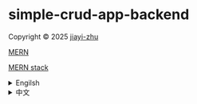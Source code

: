 # simple-crud-app-backend

<p> Copyright © 2025 <a href="https://github.com/zhu7055">jiayi-zhu</a></p>

<a href="https://ithelp.ithome.com.tw/m/articles/10319502">MERN</a>

<a href="https://www.mongodb.com/resources/languages/mern-stack">MERN stack</a>
<details>
  <summary>Engilsh</summary>

- This project serves to backend development, aiming to build a complete RESTful CRUD API.

- The project primarily utilizes the following technologies:

# Tech Stack: 
- It uses Node.js as the runtime environment, Express as the web application framework, and MongoDB as the database (also referred to as the MERN stack, but without React). Additionally, Mongoose is a MongoDB Object Data Modeling (ODM) library for Node.js, used to simplify interaction with the MongoDB database.

# Core Functionalities (CRUD): 
- The project's core is to implement basic data operations for products, including Create, Read, Update, and Delete.
  
  ##  Create Product (Create):
  - Via the POST /api/products route, product data (e.g., name, quantity, price, image) is stored in the MongoDB database.
    ![createProduct](/images/createProduct.png)
  ## Read Products (Read):
    - Retrieve a list of all products from the database via the GET /api/products route.
      ![getProducts](/images/getProducts.png)
      ![getProducts_browser](/images/getProducts_browser.png)
    - Retrieve detailed information for a single product based on its unique ID via the GET /api/product/:id route.
      ![getProduct](/images/getProduct.png)
    ![getProduct_browser](/images/getProduct_browser.png)
  ## Update Product (Update):
    - Update information for an existing product based on its ID via the PUT /api/product/:id route.
      ![updateProduct](/images/updateProduct.png)
      ![updateProduct_2](/images/updateProduct_2.png)
  ## Delete Product (Delete):
    - Remove a specific product from the database based on its ID via the DELETE /api/product/:id route.
      ![deleteProduct](/images/deleteProduct.png)
      ![deletedProduct](/images/deletedProduct.png)
    - Project Structure and Practices: To enhance code maintainability and organization, the project emphasizes breaking down API logic into different components:
    - Models: Define the structure (Schema) of product data in the database, such as fields for product name, quantity, price, and image.
    - Routes: Define paths for different API endpoints and direct them to corresponding controller functions.
       ![route_encodedURL](/images/route_encodedURL.png)
    - Controllers: Contain the actual business logic for handling specific API requests, such as how to create, read, update, or delete data from the database.
      ![deleteProduct](/images/deleteProduct.png)
      ![deletedProduct](/images/deletedProduct.png)
# Development and Testing Tools: 
- Uses various tools to aid development and testing:
    - Visual Studio Code: As the code editor.
    - Nodemon: Automatically restarts the server during development when code changes, improving development efficiency.
    - Thunder Client, Insomnia, Postman: These are tools used for testing API endpoints, allowing users to send HTTP requests and view responses.
    - Git Bash and GitHub: Used for version control and code hosting, utilizing .gitignore to exclude large or sensitive files (like node_modules) from being committed to the repository.
# Database Setup: 
- Includes setting up a free-tier database on MongoDB Atlas, creating users, configuring IP access, and obtaining the connection string.
- In summary, this project building a complete backend API based on Node.js, Express, and MongoDB, learning how to organize code, test APIs, and deploy the project to a version control system.
   ![MongoDB_data](/images/MongoDB_data.jpg)
</details>

<details>
  <summary>中文</summary>
  
- 本專案用於後端開發，旨在建立完整的 RESTful CRUD API。

- 本專案主要使用以下技術：

# 技術堆疊：
  - 它使用 Node.js 作為執行時間環境，Express 作為 Web 應用框架，MongoDB 作為資料庫（也稱為 MERN 技術棧，但不包含 React）。此外，Mongoose 是一個用於 Node.js 的 MongoDB 物件資料建模 (ODM) 函式庫，用於簡化與 MongoDB 資料庫的交互作用。

# 核心功能 (CRUD)：
  - 此專案的核心是實現產品的基本資料操作，包括建立、讀取、更新和刪除。
## 建立產品 (Create)：
  - 透過 POST /api/products 路由，將產品資料（例如名稱、數量、價格、圖片）儲存在 MongoDB 資料庫中。

  ![createProduct](/images/createProduct.png)
## 讀取產品 (Read)：
  - 透過 GET /api/products 路由從資料庫中檢索所有產品清單。
    ![getProducts](/images/getProducts.png)
    ![getProducts_browser](/images/getProducts_browser.png)
  - 透過 GET /api/product/:id 路由，根據產品的唯一 ID 檢索單一產品的詳細資訊。
    ![getProduct](/images/getProduct.png)
    ![getProduct_browser](/images/getProduct_browser.png)

## 更新產品 (Update)：
- 透過 PUT /api/product/:id 路由，根據產品 ID 更新現有產品的資訊。
  ![updateProduct](/images/updateProduct.png)
  ![updateProduct_2](/images/updateProduct_2.png)
## 刪除產品 (Delete)：
  - 透過 DELETE /api/product/:id 路由，根據產品 ID 從資料庫中刪除特定產品。
    ![deleteProduct](/images/deleteProduct.png)
    ![deletedProduct](/images/deletedProduct.png)
  - 專案結構和實踐：為了增強程式碼的可維護性和組織性，該專案強調將 API 邏輯分解為不同的元件：
  - 模型：定義資料庫中產品資料的結構（Schema），例如產品名稱、數量、價格和圖片等欄位。
  - 路由：定義不同 API 端點的路徑，並將其導向對應的控制器函數。
    ![route_encodedURL](/images/route_encodedURL.png)
  - 控制器：包含處理特定 API 要求的實際業務邏輯，例如如何在資料庫中建立、讀取、更新或刪除資料。
    ![deleteProduct](/images/deleteProduct.png)
    ![deletedProduct](/images/deletedProduct.png)
    
# 開發和測試工具：
  - 使用各種輔助開發和測試的工具：
  - Visual Studio Code：作為程式碼編輯器。
  - Nodemon：在開發過程中，當程式碼變更時自動重新啟動伺服器，提高開發效率。
  - Thunder Client、Insomnia、Postman：這些工具用於測試 API 端點，允許使用者發送 HTTP 請求並查看回應。
  - Git Bash 和 GitHub：用於版本控制和程式碼託管，利用 .gitignore 檔案阻止大型或敏感檔案（如 node_modules）提交到程式碼庫。
# 資料庫設定：
  - 包括在 MongoDB Atlas 上設定免費資料庫、建立使用者、設定 IP 存取以及取得連接字串。
  - 總結來說，本專案基於 Node.js、Express 和 MongoDB 建立了一個完整的後端 API，學習如何組織程式碼、測試 API 以及將專案部署到版本控制系統。
    ![MongoDB_data](/images/MongoDB_data.jpg)
</details>
